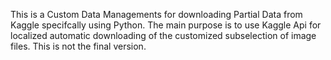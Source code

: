 This is a Custom Data Managements for downloading Partial Data from Kaggle specifcally using Python.
The main purpose is to use Kaggle Api for localized automatic downloading of the customized subselection of image files.
This is not the final version.
